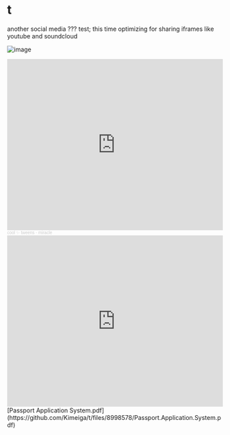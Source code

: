 # t
another social media ??? test; this time optimizing for sharing iframes like youtube and soundcloud

![image](https://user-images.githubusercontent.com/20587215/176117904-cdab04cc-336b-42b2-b675-54f37a81f925.png)

<iframe width="100%" height="400" scrolling="no" frameborder="no" allow="autoplay" src="https://w.soundcloud.com/player/?url=https%3A//api.soundcloud.com/tracks/1248672973&color=%23ff5500&auto_play=false&hide_related=false&show_comments=true&show_user=true&show_reposts=false&show_teaser=true&visual=true"></iframe><div style="font-size: 10px; color: #cccccc;line-break: anywhere;word-break: normal;overflow: hidden;white-space: nowrap;text-overflow: ellipsis; font-family: Interstate,Lucida Grande,Lucida Sans Unicode,Lucida Sans,Garuda,Verdana,Tahoma,sans-serif;font-weight: 100;"><a href="https://soundcloud.com/cooltweens" title="cool ✨ tweens" target="_blank" style="color: #cccccc; text-decoration: none;">cool ✨ tweens</a> · <a href="https://soundcloud.com/cooltweens/miracle" title="miracle" target="_blank" style="color: #cccccc; text-decoration: none;">miracle</a></div>

<iframe width="100%" height="400" src="https://www.youtube.com/embed/AjBediJpL3k" title="YouTube video player" frameborder="0" allow="accelerometer; autoplay; clipboard-write; encrypted-media; gyroscope; picture-in-picture" allowfullscreen></iframe>
[Passport Application System.pdf](https://github.com/Kimeiga/t/files/8998578/Passport.Application.System.pdf)

